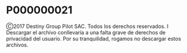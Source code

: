 # P000000021
Ⓒ2017 Destiny Group Pilot SAC. Todos los derechos reservados. I Descargar el archivo conllevaría a una falta grave de derechos de privacidad del usuario. Por su tranquilidad, rogamos no descargar estos archivos.

